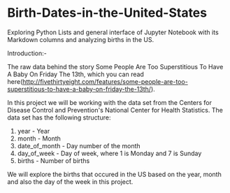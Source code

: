 # Birth-Dates-in-the-United-States
Exploring Python Lists and general interface of Jupyter Notebook with its Markdown columns and analyzing births in the US.

Introduction:-

The raw data behind the story Some People Are Too Superstitious To Have A Baby On Friday The 13th, which you can read here(http://fivethirtyeight.com/features/some-people-are-too-superstitious-to-have-a-baby-on-friday-the-13th/).

In this project we will be working with the data set from the Centers for Disease Control and Prevention's National Center for Health Statistics.
The data set has the following structure:

1. year - Year
2. month - Month
3. date_of_month - Day number of the month
4. day_of_week - Day of week, where 1 is Monday and 7 is Sunday
5. births - Number of births

We will explore the births that occured in the US based on the year, month and also the day of the week in this project.
